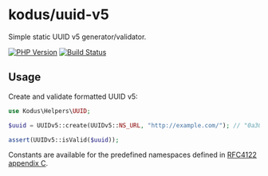 kodus/uuid-v5
=============

Simple static UUID v5 generator/validator.

[![PHP Version](https://img.shields.io/badge/php-7.0%2B-blue.svg)](https://packagist.org/packages/kodus/uuid-v4)
[![Build Status](https://travis-ci.org/kodus/uuid-v5.svg?branch=master)](https://travis-ci.org/kodus/uuid-v5)

## Usage

Create and validate formatted UUID v5:

```php
use Kodus\Helpers\UUID;

$uuid = UUIDv5::create(UUIDv5::NS_URL, "http://example.com/"); // "0a300ee9-f9e4-5697-a51a-efc7fafaba67"

assert(UUIDv5::isValid($uuid));
```

Constants are available for the predefined namespaces defined in
[RFC4122 appendix C](https://tools.ietf.org/html/rfc4122#appendix-C).
